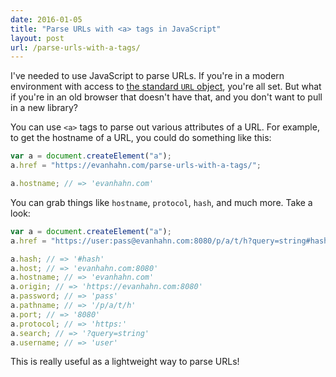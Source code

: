 ```yaml
---
date: 2016-01-05
title: "Parse URLs with <a> tags in JavaScript"
layout: post
url: /parse-urls-with-a-tags/
---
```


I've needed to use JavaScript to parse URLs. If you're in a modern environment with access to [the standard `URL` object](https://developer.mozilla.org/en-US/docs/Web/API/URL), you're all set. But what if you're in an old browser that doesn't have that, and you don't want to pull in a new library?

You can use `<a>` tags to parse out various attributes of a URL. For example, to get the hostname of a URL, you could do something like this:

```js
var a = document.createElement("a");
a.href = "https://evanhahn.com/parse-urls-with-a-tags/";

a.hostname; // => 'evanhahn.com'
```

You can grab things like `hostname`, `protocol`, `hash`, and much more. Take a look:

```js
var a = document.createElement("a");
a.href = "https://user:pass@evanhahn.com:8080/p/a/t/h?query=string#hash";

a.hash; // => '#hash'
a.host; // => 'evanhahn.com:8080'
a.hostname; // => 'evanhahn.com'
a.origin; // => 'https://evanhahn.com:8080'
a.password; // => 'pass'
a.pathname; // => '/p/a/t/h'
a.port; // => '8080'
a.protocol; // => 'https:'
a.search; // => '?query=string'
a.username; // => 'user'
```

This is really useful as a lightweight way to parse URLs!
